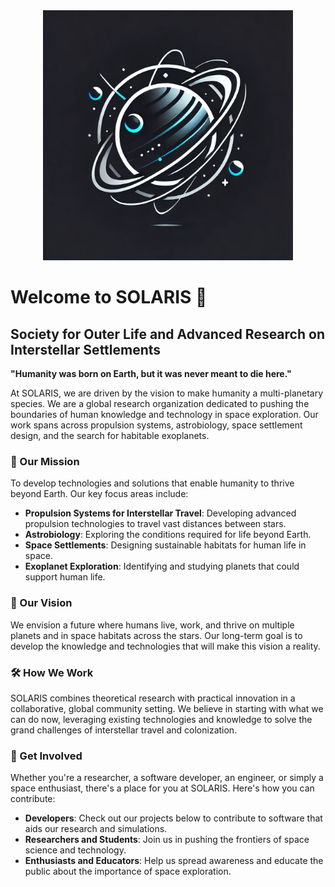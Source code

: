 <div align="center">
  <img src="https://github.com/The-Solaris-Mission/.github/blob/main/logo.png" alt="Solaris Logo" width="400" height="400">
</div>

# Welcome to SOLARIS 🌌

## Society for Outer Life and Advanced Research on Interstellar Settlements

**"Humanity was born on Earth, but it was never meant to die here."**

At SOLARIS, we are driven by the vision to make humanity a multi-planetary species. We are a global research organization dedicated to pushing the boundaries of human knowledge and technology in space exploration. Our work spans across propulsion systems, astrobiology, space settlement design, and the search for habitable exoplanets.

### 🚀 Our Mission
To develop technologies and solutions that enable humanity to thrive beyond Earth. Our key focus areas include:
- **Propulsion Systems for Interstellar Travel**: Developing advanced propulsion technologies to travel vast distances between stars.
- **Astrobiology**: Exploring the conditions required for life beyond Earth.
- **Space Settlements**: Designing sustainable habitats for human life in space.
- **Exoplanet Exploration**: Identifying and studying planets that could support human life.

### 🌟 Our Vision
We envision a future where humans live, work, and thrive on multiple planets and in space habitats across the stars. Our long-term goal is to develop the knowledge and technologies that will make this vision a reality.

### 🛠️ How We Work
SOLARIS combines theoretical research with practical innovation in a collaborative, global community setting. We believe in starting with what we can do now, leveraging existing technologies and knowledge to solve the grand challenges of interstellar travel and colonization.

### 🤝 Get Involved
Whether you're a researcher, a software developer, an engineer, or simply a space enthusiast, there's a place for you at SOLARIS. Here's how you can contribute:
- **Developers**: Check out our projects below to contribute to software that aids our research and simulations.
- **Researchers and Students**: Join us in pushing the frontiers of space science and technology.
- **Enthusiasts and Educators**: Help us spread awareness and educate the public about the importance of space exploration.

